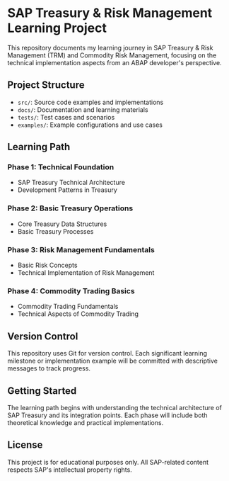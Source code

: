 # SAP Treasury & Risk Management Learning Project

This repository documents my learning journey in SAP Treasury & Risk Management (TRM) and Commodity Risk Management, focusing on the technical implementation aspects from an ABAP developer's perspective.

## Project Structure

- `src/`: Source code examples and implementations
- `docs/`: Documentation and learning materials
- `tests/`: Test cases and scenarios
- `examples/`: Example configurations and use cases

## Learning Path

### Phase 1: Technical Foundation
- SAP Treasury Technical Architecture
- Development Patterns in Treasury

### Phase 2: Basic Treasury Operations
- Core Treasury Data Structures
- Basic Treasury Processes

### Phase 3: Risk Management Fundamentals
- Basic Risk Concepts
- Technical Implementation of Risk Management

### Phase 4: Commodity Trading Basics
- Commodity Trading Fundamentals
- Technical Aspects of Commodity Trading

## Version Control

This repository uses Git for version control. Each significant learning milestone or implementation example will be committed with descriptive messages to track progress.

## Getting Started

The learning path begins with understanding the technical architecture of SAP Treasury and its integration points. Each phase will include both theoretical knowledge and practical implementations.

## License

This project is for educational purposes only. All SAP-related content respects SAP's intellectual property rights.
